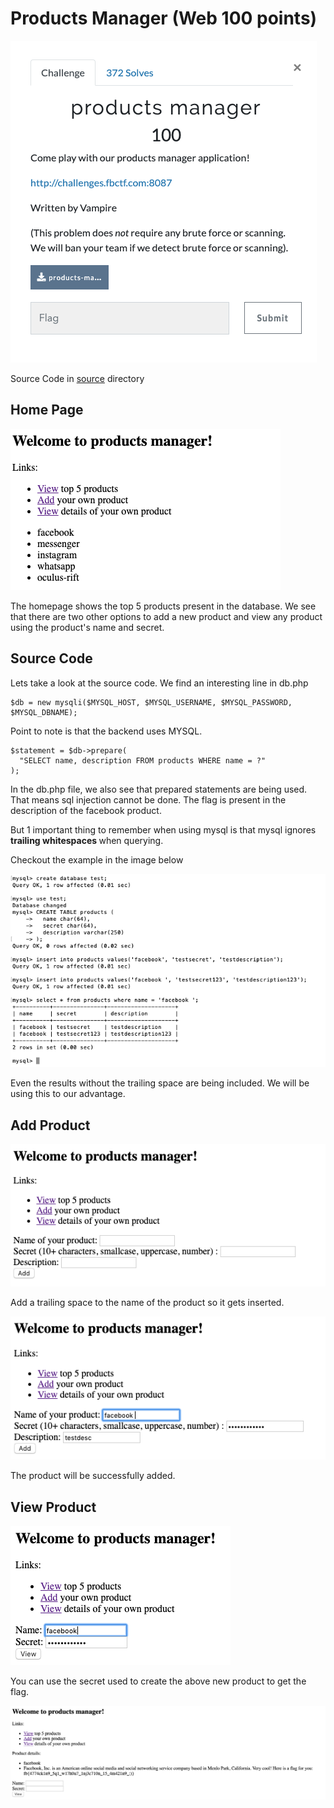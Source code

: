 # Products Manager (Web 100 points)

![](ProductsManager.png)

Source Code in [source](source) directory

## Home Page

![](ViewProducts.png)

The homepage shows the top 5 products present in the database. We see that there are two other options to add a new product and view any product using the product's name and secret.

## Source Code
Lets take a look at the source code. We find an interesting line in db.php
```
$db = new mysqli($MYSQL_HOST, $MYSQL_USERNAME, $MYSQL_PASSWORD, $MYSQL_DBNAME);
```
Point to note is that the backend uses MYSQL.

```
$statement = $db->prepare(
  "SELECT name, description FROM products WHERE name = ?"
);
```
In the db.php file, we also see that prepared statements are being used. That means sql injection cannot be done. The flag is present in the description of the facebook product.

But 1 important thing to remember when using mysql is that mysql ignores <strong>trailing whitespaces </strong> when querying.

Checkout the example in the image below

![](MysqlWhitespace.png)

Even the results without the trailing space are being included. We will be using this to our advantage.

## Add Product

![](AddProduct.png)

Add a trailing space to the name of the product so it gets inserted.

![](AddProductFacebook.png)

The product will be successfully added.

## View Product

![](ViewOwnProduct.png)

You can use the secret used to create the above new product to get the flag.

![](flag.png)
